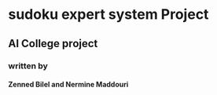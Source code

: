 # sudoku expert system Project
## AI College project 

### written by 
#### Zenned Bilel and Nermine Maddouri
 
